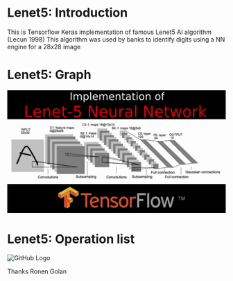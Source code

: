 # Lenet5: Introduction
This is Tensorflow Keras implementation of famous Lenet5 AI algorithm (Lecun 1998) 
This algorithm was used by banks to identify digits using a NN engine for a 28x28 image 

# Lenet5: Graph 
![GitHub Logo](/pics/lenet.jpg)

# Lenet5: Operation list 
![GitHub Logo](/pics/lenet_ops.jpg.jpg)

Thanks
Ronen Golan

